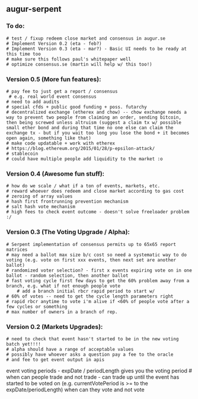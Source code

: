augur-serpent
-------------

### To do:
	# test / fixup redeem close market and consensus in augur.se
	# Implement Version 0.2 (eta - feb?)
	# Implement Version 0.3 (eta - mar?) - Basic UI needs to be ready at this time too
	# make sure this follows paul's whitepaper well
	# optimize consensus.se (martin will help w/ this too!)

### Version 0.5 (More fun features):
	# pay fee to just get a report / consensus
	 # e.g. real world event consensus
	# need to add audits
	# special cfds + public good funding + poss. futarchy
	# decentralized exchange (etherex and chow) -- chow exchange needs a way to prevent two people from claiming an order, sending bitcoin, then being screwed unless altruism (suggest a claim tx w/ possible small ether bond and during that time no one else can claim the exchange tx - but if you wait too long you lose the bond + it becomes open again, something like that)
	# make code updatable + work with etherex
	# https://blog.ethereum.org/2015/01/28/p-epsilon-attack/
	# stablecoin
	# could have multiple people add liquidity to the market :o

### Version 0.4 (Awesome fun stuff):
	# how do we scale / what if a ton of events, markets, etc.
	# reward whoever does redeem and close market according to gas cost
	# zeroing of array values
	# hash first frontrunning prevention mechanism
	# salt hash vote mechanism
	# high fees to check event outcome - doesn't solve freeloader problem :/

### Version 0.3 (The Voting Upgrade / Alpha):
	# Serpent implementation of consensus permits up to 65x65 report matrices
	# may need a ballot max size b/c cost so need a systematic way to do voting (e.g. vote on first xxx events, then next set are another ballot)
	# randomized voter selection? - first x events expiring vote on in one ballot - random selection, then another ballot
	# fast voting cycle first few days to get the 60% problem away from a branch, e.g. what if not enough people vote
		# add a branch initial rbcr rapid period to start w/
	# 60% of votes -- need to get the cycle length parameters right
	# rapid rbcr anytime to vote i'm alive if <60% of people vote after a few cycles or something
	# max number of owners in a branch of rep.

### Version 0.2 (Markets Upgrades):
	# need to check that event hasn't started to be in the new voting batch yet!!!!
	# alpha should have a range of acceptable values
	# possibly have whoever asks a question pay a fee to the oracle
	# and fee to get event output in apis


event voting periods - expDate / periodLength gives you the voting period #
when can people trade and not trade - can trade up until the event has started to be voted on (e.g. currentVotePeriod is >= to the expDate/periodLength)
when can they vote and not vote





